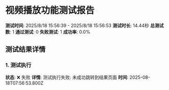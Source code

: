 # 视频播放功能测试报告

**测试时间**: 2025/8/18 15:56:39 - 2025/8/18 15:56:53
**测试时长**: 14.44秒
**总测试数**: 1
**通过测试**: 0
**失败测试**: 1
**成功率**: 0.0%

## 测试结果详情

### 1. 测试执行
**状态**: ❌ 失败
**详情**: 测试执行失败: 未成功跳转到结果页面
**时间**: 2025-08-18T07:56:53.800Z

